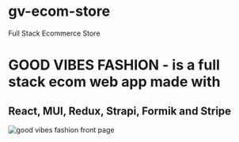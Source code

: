 # gv-ecom-store
Full Stack Ecommerce Store 


<h1>GOOD VIBES FASHION - is a full stack ecom web app  made with</h1>

<h2>React, MUI, Redux, Strapi, Formik and Stripe </h2> 

![good vibes fashion front page](https://user-images.githubusercontent.com/88614730/208364780-75dded1c-8f27-46bf-85c0-9f0f81b5bc0c.jpg)





